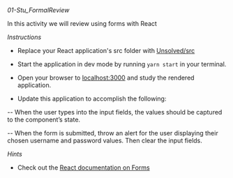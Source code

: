 *01-Stu_FormalReview*

In this activity we will review using forms with React

*Instructions*

* Replace your React application's src folder with [Unsolved/src](Unsolved/src)

* Start the application in dev mode by running `yarn start` in your terminal.

* Open your browser to [localhost:3000](http://localhost:3000) and study the rendered application.

* Update this application to accomplish the following:

 -- When the user types into the input fields, the values should be captured to the component’s state.
 
 -- When the form is submitted, throw an alert for the user displaying their chosen username and password values. Then clear the input fields.

*Hints*

* Check out the [React documentation on Forms](https://facebook.github.io/react/docs/forms.html)